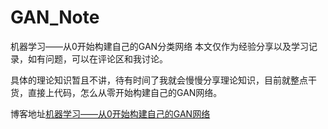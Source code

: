 # GAN_Note
机器学习——从0开始构建自己的GAN分类网络
本文仅作为经验分享以及学习记录，如有问题，可以在评论区和我讨论。

具体的理论知识暂且不讲，待有时间了我就会慢慢分享理论知识，目前就整点干货，直接上代码，怎么从零开始构建自己的GAN网络。

博客地址[机器学习——从0开始构建自己的GAN网络](https://blog.csdn.net/qq_52222102/article/details/125126575?csdn_share_tail=%7B%22type%22%3A%22blog%22%2C%22rType%22%3A%22article%22%2C%22rId%22%3A%22125126575%22%2C%22source%22%3A%22qq_52222102%22%7D&ctrtid=cPfRb)
